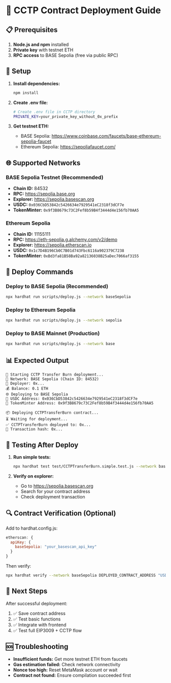# 🚀 CCTP Contract Deployment Guide

## 📋 Prerequisites

1. **Node.js and npm** installed
2. **Private key** with testnet ETH
3. **RPC access** to BASE Sepolia (free via public RPC)

## 🔧 Setup

1. **Install dependencies:**
   ```bash
   npm install
   ```

2. **Create .env file:**
   ```bash
   # Create .env file in CCTP directory
   PRIVATE_KEY=your_private_key_without_0x_prefix
   ```

3. **Get testnet ETH:**
   - BASE Sepolia: https://www.coinbase.com/faucets/base-ethereum-sepolia-faucet
   - Ethereum Sepolia: https://sepoliafaucet.com/

## 🌐 Supported Networks

### BASE Sepolia Testnet (Recommended)
- **Chain ID:** 84532
- **RPC:** https://sepolia.base.org
- **Explorer:** https://sepolia.basescan.org
- **USDC:** `0x036CbD53842c5426634e7929541eC2318f3dCF7e`
- **TokenMinter:** `0x9f3B8679c73C2Fef8b59B4f3444d4e156fb70AA5`

### Ethereum Sepolia
- **Chain ID:** 11155111  
- **RPC:** https://eth-sepolia.g.alchemy.com/v2/demo
- **Explorer:** https://sepolia.etherscan.io
- **USDC:** `0x1c7D4B196Cb0C7B01d743Fbc6116a902379C7238`
- **TokenMinter:** `0xBd3fa81B58Ba92a82136038B25aDec7066af3155`

## 🚀 Deploy Commands

### Deploy to BASE Sepolia (Recommended)
```bash
npx hardhat run scripts/deploy.js --network baseSepolia
```

### Deploy to Ethereum Sepolia
```bash
npx hardhat run scripts/deploy.js --network sepolia
```

### Deploy to BASE Mainnet (Production)
```bash
npx hardhat run scripts/deploy.js --network base
```

## 📊 Expected Output

```
🚀 Starting CCTP Transfer Burn deployment...
📡 Network: BASE Sepolia (Chain ID: 84532)
👤 Deployer: 0x...
💰 Balance: 0.1 ETH
🌐 Deploying to BASE Sepolia
📍 USDC Address: 0x036CbD53842c5426634e7929541eC2318f3dCF7e
📍 TokenMinter Address: 0x9f3B8679c73C2Fef8b59B4f3444d4e156fb70AA5

📦 Deploying CCTPTransferBurn contract...
⏳ Waiting for deployment...
✅ CCTPTransferBurn deployed to: 0x...
🔗 Transaction hash: 0x...
```

## 🧪 Testing After Deploy

1. **Run simple tests:**
   ```bash
   npx hardhat test test/CCTPTransferBurn.simple.test.js --network baseSepolia
   ```

2. **Verify on explorer:**
   - Go to https://sepolia.basescan.org
   - Search for your contract address
   - Check deployment transaction

## 🔍 Contract Verification (Optional)

Add to hardhat.config.js:
```javascript
etherscan: {
  apiKey: {
    baseSepolia: "your_basescan_api_key"
  }
}
```

Then verify:
```bash
npx hardhat verify --network baseSepolia DEPLOYED_CONTRACT_ADDRESS "USDC_ADDRESS" "TOKEN_MINTER_ADDRESS"
```

## 📝 Next Steps

After successful deployment:
1. ✅ Save contract address
2. ✅ Test basic functions
3. ✅ Integrate with frontend
4. ✅ Test full EIP3009 + CCTP flow

## 🆘 Troubleshooting

- **Insufficient funds:** Get more testnet ETH from faucets
- **Gas estimation failed:** Check network connectivity
- **Nonce too high:** Reset MetaMask account or wait
- **Contract not found:** Ensure compilation succeeded first
